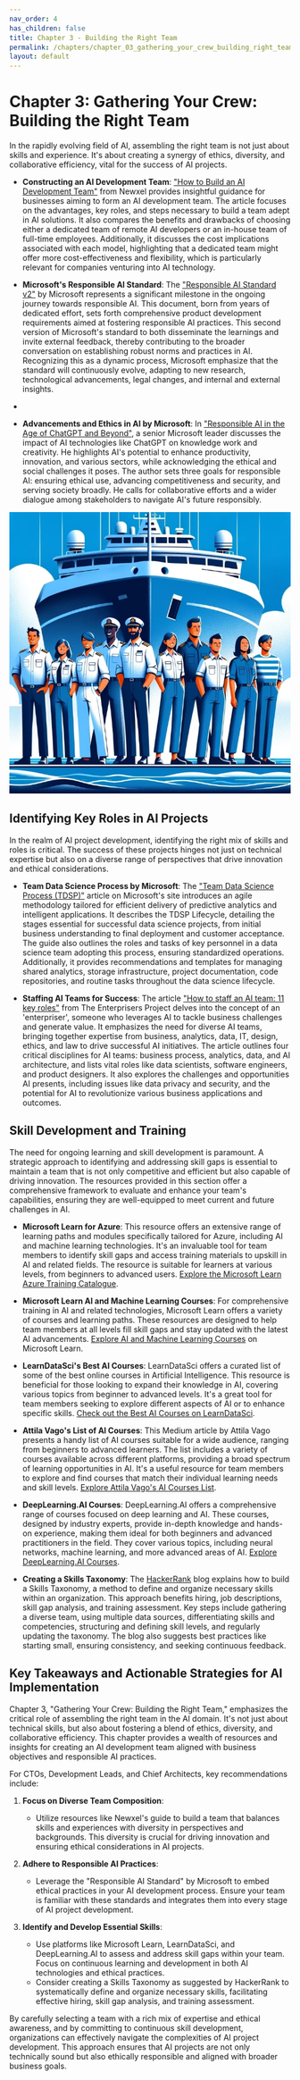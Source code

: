 ```yaml
---
nav_order: 4
has_children: false
title: Chapter 3 - Building the Right Team
permalink: /chapters/chapter_03_gathering_your_crew_building_right_team
layout: default
---
```


# Chapter 3: Gathering Your Crew: Building the Right Team

In the rapidly evolving field of AI, assembling the right team is not just about skills and experience. It's about creating a synergy of ethics, diversity, and collaborative efficiency, vital for the success of AI projects.

- **Constructing an AI Development Team**: ["How to Build an AI Development Team"](https://newxel.com/blog/how-to-build-an-ai-development-team/) from Newxel provides insightful guidance for businesses aiming to form an AI development team. The article focuses on the advantages, key roles, and steps necessary to build a team adept in AI solutions. It also compares the benefits and drawbacks of choosing either a dedicated team of remote AI developers or an in-house team of full-time employees. Additionally, it discusses the cost implications associated with each model, highlighting that a dedicated team might offer more cost-effectiveness and flexibility, which is particularly relevant for companies venturing into AI technology.

- **Microsoft's Responsible AI Standard**: The ["Responsible AI Standard v2"](https://blogs.microsoft.com/wp-content/uploads/prod/sites/5/2022/06/Microsoft-Responsible-AI-Standard-v2-General-Requirements-3.pdf) by Microsoft represents a significant milestone in the ongoing journey towards responsible AI. This document, born from years of dedicated effort, sets forth comprehensive product development requirements aimed at fostering responsible AI practices. This second version of Microsoft's standard to both disseminate the learnings and invite external feedback, thereby contributing to the broader conversation on establishing robust norms and practices in AI. Recognizing this as a dynamic process, Microsoft emphasize that the standard will continuously evolve, adapting to new research, technological advancements, legal changes, and internal and external insights.
- 
- **Advancements and Ethics in AI by Microsoft**: In ["Responsible AI in the Age of ChatGPT and Beyond"](https://blogs.microsoft.com/on-the-issues/2023/02/02/responsible-ai-chatgpt-artificial-intelligence/), a senior Microsoft leader discusses the impact of AI technologies like ChatGPT on knowledge work and creativity. He highlights AI's potential to enhance productivity, innovation, and various sectors, while acknowledging the ethical and social challenges it poses. The author sets three goals for responsible AI: ensuring ethical use, advancing competitiveness and security, and serving society broadly. He calls for collaborative efforts and a wider dialogue among stakeholders to navigate AI's future responsibly.

![Gathering Your Crew: Building the Right Team](./../media/chapter3.jpg)

## Identifying Key Roles in AI Projects

In the realm of AI project development, identifying the right mix of skills and roles is critical. The success of these projects hinges not just on technical expertise but also on a diverse range of perspectives that drive innovation and ethical considerations.

- **Team Data Science Process by Microsoft**: The ["Team Data Science Process (TDSP)"](https://learn.microsoft.com/azure/architecture/data-science-process/overview) article on Microsoft's site introduces an agile methodology tailored for efficient delivery of predictive analytics and intelligent applications. It describes the TDSP Lifecycle, detailing the stages essential for successful data science projects, from initial business understanding to final deployment and customer acceptance. The guide also outlines the roles and tasks of key personnel in a data science team adopting this process, ensuring standardized operations. Additionally, it provides recommendations and templates for managing shared analytics, storage infrastructure, project documentation, code repositories, and routine tasks throughout the data science lifecycle.

- **Staffing AI Teams for Success**: The article ["How to staff an AI team: 11 key roles"](https://enterprisersproject.com/article/2019/6/how-staff-ai-team-11-key-roles) from The Enterprisers Project delves into the concept of an 'enterpriser', someone who leverages AI to tackle business challenges and generate value. It emphasizes the need for diverse AI teams, bringing together expertise from business, analytics, data, IT, design, ethics, and law to drive successful AI initiatives. The article outlines four critical disciplines for AI teams: business process, analytics, data, and AI architecture, and lists vital roles like data scientists, software engineers, and product designers. It also explores the challenges and opportunities AI presents, including issues like data privacy and security, and the potential for AI to revolutionize various business applications and outcomes.

## Skill Development and Training

The need for ongoing learning and skill development is paramount. A strategic approach to identifying and addressing skill gaps is essential to maintain a team that is not only competitive and efficient but also capable of driving innovation. The resources provided in this section offer a comprehensive framework to evaluate and enhance your team's capabilities, ensuring they are well-equipped to meet current and future challenges in AI.

- **Microsoft Learn for Azure**: This resource offers an extensive range of learning paths and modules specifically tailored for Azure, including AI and machine learning technologies. It's an invaluable tool for team members to identify skill gaps and access training materials to upskill in AI and related fields. The resource is suitable for learners at various levels, from beginners to advanced users. [Explore the Microsoft Learn Azure Training Catalogue](https://learn.microsoft.com/training/browse/?expanded=azure).

- **Microsoft Learn AI and Machine Learning Courses**: For comprehensive training in AI and related technologies, Microsoft Learn offers a variety of courses and learning paths. These resources are designed to help team members at all levels fill skill gaps and stay updated with the latest AI advancements. [Explore AI and Machine Learning Courses](https://learn.microsoft.com/training/paths/) on Microsoft Learn.

- **LearnDataSci's Best AI Courses**: LearnDataSci offers a curated list of some of the best online courses in Artificial Intelligence. This resource is beneficial for those looking to expand their knowledge in AI, covering various topics from beginner to advanced levels. It's a great tool for team members seeking to explore different aspects of AI or to enhance specific skills. [Check out the Best AI Courses on LearnDataSci](https://www.learndatasci.com/best-artificial-intelligence-ai-courses/).

- **Attila Vago's List of AI Courses**: This Medium article by Attila Vago presents a handy list of AI courses suitable for a wide audience, ranging from beginners to advanced learners. The list includes a variety of courses available across different platforms, providing a broad spectrum of learning opportunities in AI. It's a useful resource for team members to explore and find courses that match their individual learning needs and skill levels. [Explore Attila Vago's AI Courses List](https://attilavago.medium.com/a-handy-list-of-ai-courses-for-everyone-9e0eaccc4b3b).

- **DeepLearning.AI Courses**: DeepLearning.AI offers a comprehensive range of courses focused on deep learning and AI. These courses, designed by industry experts, provide in-depth knowledge and hands-on experience, making them ideal for both beginners and advanced practitioners in the field. They cover various topics, including neural networks, machine learning, and more advanced areas of AI. [Explore DeepLearning.AI Courses](https://www.deeplearning.ai/courses/).

- **Creating a Skills Taxonomy**: The [HackerRank](https://www.hackerrank.com/blog/how-to-create-a-skills-taxonomy/) blog explains how to build a Skills Taxonomy, a method to define and organize necessary skills within an organization. This approach benefits hiring, job descriptions, skill gap analysis, and training assessment. Key steps include gathering a diverse team, using multiple data sources, differentiating skills and competencies, structuring and defining skill levels, and regularly updating the taxonomy. The blog also suggests best practices like starting small, ensuring consistency, and seeking continuous feedback.

## Key Takeaways and Actionable Strategies for AI Implementation

Chapter 3, "Gathering Your Crew: Building the Right Team," emphasizes the critical role of assembling the right team in the AI domain. It's not just about technical skills, but also about fostering a blend of ethics, diversity, and collaborative efficiency. This chapter provides a wealth of resources and insights for creating an AI development team aligned with business objectives and responsible AI practices.

For CTOs, Development Leads, and Chief Architects, key recommendations include:

1. **Focus on Diverse Team Composition**:
   - Utilize resources like Newxel's guide to build a team that balances skills and experiences with diversity in perspectives and backgrounds. This diversity is crucial for driving innovation and ensuring ethical considerations in AI projects.

2. **Adhere to Responsible AI Practices**:
   - Leverage the "Responsible AI Standard" by Microsoft to embed ethical practices in your AI development process. Ensure your team is familiar with these standards and integrates them into every stage of AI project development.

3. **Identify and Develop Essential Skills**:
   - Use platforms like Microsoft Learn, LearnDataSci, and DeepLearning.AI to assess and address skill gaps within your team. Focus on continuous learning and development in both AI technologies and ethical practices.
   - Consider creating a Skills Taxonomy as suggested by HackerRank to systematically define and organize necessary skills, facilitating effective hiring, skill gap analysis, and training assessment.

By carefully selecting a team with a rich mix of expertise and ethical awareness, and by committing to continuous skill development, organizations can effectively navigate the complexities of AI project development. This approach ensures that AI projects are not only technically sound but also ethically responsible and aligned with broader business goals.
